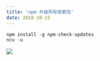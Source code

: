 ```yaml
---
title: 'npm 升级所有依赖包'
date: 2018-10-15
---   
```

```javascript
npm install -g npm-check-updates
ncu -u
```

![](https://img-blog.csdn.net/2018101511401378?watermark/2/text/aHR0cHM6Ly9ibG9nLmNzZG4ubmV0L3h1dG9uZ2Jhbw/font/5a6L5L2T/fontsize/400/fill/I0JBQkFCMA/dissolve/70)